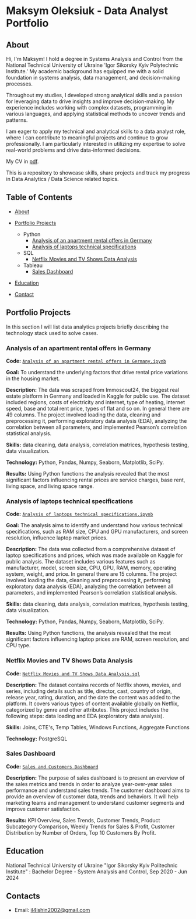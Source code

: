 # Maksym Oleksiuk - Data Analyst Portfolio
## About
Hi, I'm Maksym! I hold a degree in Systems Analysis and Control from the National Technical University of Ukraine 'Igor Sikorsky Kyiv Polytechnic Institute.' My academic background has equipped me with a solid foundation in systems analysis, data management, and decision-making processes.

Throughout my studies, I developed strong analytical skills and a passion for leveraging data to drive insights and improve decision-making. My experience includes working with complex datasets, programming in various languages, and applying statistical methods to uncover trends and patterns.

I am eager to apply my technical and analytical skills to a data analyst role, where I can contribute to meaningful projects and continue to grow professionally. I am particularly interested in utilizing my expertise to solve real-world problems and drive data-informed decisions.

My CV in [pdf](link).

This is a repository to showcase skills, share projects and track my progress in Data Analytics / Data Science related topics.

## Table of Contents
- [About](https://github.com/IIIHilariouSIII/Data-Analyst-Portfolio/blob/main/README.md#about)
- [Portfolio Projects](https://github.com/IIIHilariouSIII/Portfolio-Projects/tree/main)
  - Python
    - [Analysis of an apartment rental offers in Germany](https://github.com/IIIHilariouSIII/Data-Analyst-Portfolio#analysis-of-an-apartment-rental-offers-in-germany)
    - [Analysis of laptops technical specifications](https://github.com/IIIHilariouSIII/Data-Analyst-Portfolio#analysis-of-laptops-technical-specifications)  
  - SQL
    - [Netflix Movies and TV Shows Data Analysis](https://github.com/IIIHilariouSIII/Data-Analyst-Portfolio#Netflix-Movies-and-TV-Shows-Data-Analysis)
  - Tableau
    - [Sales Dashboard](https://github.com/IIIHilariouSIII/Data-Analyst-Portfolio#Sales-Dashboard)
  


- [Education](https://github.com/IIIHilariouSIII/Data-Analyst-Portfolio/blob/main/README.md#education)  
- [Contact](https://github.com/IIIHilariouSIII/Data-Analyst-Portfolio/blob/main/README.md#contacts)
## Portfolio Projects
In this section I will list data analytics projects briefly describing the technology stack used to solve cases.

### Analysis of an apartment rental offers in Germany
**Code:** [`Analysis of an apartment rental offers in Germany.ipynb`](https://github.com/IIIHilariouSIII/Portfolio-Projects/blob/main/Immo_analysis.ipynb)

**Goal:** To understand the underlying factors that drive rental price variations in the housing market.

**Description:** The data was scraped from Immoscout24, the biggest real estate platform in Germany and loaded in Kaggle for public use. The dataset included regions, costs of electricity and internet, type of heating, internet speed, base and total rent price, types of flat and so on. In general there are 49 columns. The project involved loading the data, cleaning and preprocessing it, performing exploratory data analysis (EDA), analyzing the correlation between all parameters, and implemented Pearson’s correlation statistical analysis.

**Skills:** data cleaning, data analysis, correlation matrices, hypothesis testing, data visualization.

**Technology:** Python, Pandas, Numpy, Seaborn, Matplotlib, SciPy.

**Results:** Using Python functions the analysis revealed that the most significant factors influencing rental prices are service charges, base rent, living space, and living space range.


### Analysis of laptops technical specifications
**Code:** [`Analysis of laptops technical specifications.ipynb`](https://github.com/IIIHilariouSIII/Portfolio-Projects/blob/main/laptops_analysis.ipynb)

**Goal:** The analysis aims to identify and understand how various technical specifications, such as RAM size, CPU and GPU manufacturers, and screen resolution, influence laptop market prices.

**Description:** The data was collected from a comprehensive dataset of laptop specifications and prices, which was made available on Kaggle for public analysis. The dataset includes various features such as manufacturer, model, screen size, CPU, GPU, RAM, memory, operating system, weight, and price. In general there are 15 columns. The project involved loading the data, cleaning and preprocessing it, performing exploratory data analysis (EDA), analyzing the correlation between all parameters, and implemented Pearson’s correlation statistical analysis.

**Skills:** data cleaning, data analysis, correlation matrices, hypothesis testing, data visualization.

**Technology:** Python, Pandas, Numpy, Seaborn, Matplotlib, SciPy.

**Results:** Using Python functions, the analysis revealed that the most significant factors influencing laptop prices are RAM, screen resolution, and CPU type.

### Netflix Movies and TV Shows Data Analysis
**Code:** [`Netflix Movies and TV Shows Data Analysis.sql`](https://github.com/IIIHilariouSIII/Portfolio-Projects/blob/main/Netflix%20Movies%20and%20TV%20Shows%20Data%20Analysis.sql)

**Description:** The dataset contains records of Netflix shows, movies, and series, including details such as title, director, cast, country of origin, release year, rating, duration, and the date the content was added to the platform. It covers various types of content available globally on Netflix, categorized by genre and other attributes. This project includes the following steps: data loading and EDA (exploratory data analysis).

**Skills:** Joins, CTE's, Temp Tables, Windows Functions, Aggregate Functions

**Technology:** PostgreSQL

### Sales Dashboard
**Code:** [`Sales and Customers Dashboard`](link)

**Description:** The purpose of sales dashboard is to present an overview of the sales metrics and trends in order to analyze year-over-year sales performance and understand sales trends. The customer dashboard aims to provide an overview of customer data, trends and behaviors. It will help marketing teams and management to understand customer segments and improve customer satisfaction.

**Results:** KPI Overview, Sales Trends, Customer Trends, Product Subcategory Comparison, Weekly Trends for Sales & Profit, Customer Distribution by Number of Orders, Top 10 Customers By Profit.


## Education
National Technical University of Ukraine "Igor Sikorsky Kyiv Politechnic Institute" : 
Bachelor Degree - System Analysis and Control,
Sep 2020 - Jun 2024


## Contacts
- Email: il4ishin2002@gmail.com
